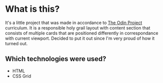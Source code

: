 # What is this?
It's a little project that was made in accordance to [The Odin Project](https://www.theodinproject.com/paths) curriculum. It is a responsible holy grail layout with content section that consists of multiple cards that are positioned differently in correspondance with current viewport. Decided to put it out since I'm very proud of how it turned out.
## Which technologies were used?
- HTML
- CSS Grid
